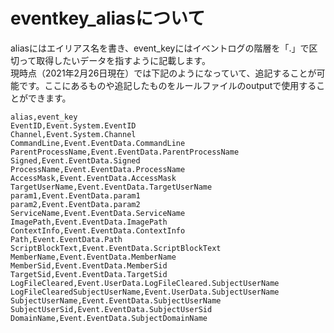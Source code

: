 # eventkey_aliasについて

aliasにはエイリアス名を書き、event_keyにはイベントログの階層を「.」で区切って取得したいデータを指すように記載します。  
現時点（2021年2月26日現在）では下記のようになっていて、追記することが可能です。ここにあるものや追記したものをルールファイルのoutputで使用することができます。
```
alias,event_key
EventID,Event.System.EventID
Channel,Event.System.Channel
CommandLine,Event.EventData.CommandLine
ParentProcessName,Event.EventData.ParentProcessName
Signed,Event.EventData.Signed
ProcessName,Event.EventData.ProcessName
AccessMask,Event.EventData.AccessMask
TargetUserName,Event.EventData.TargetUserName
param1,Event.EventData.param1
param2,Event.EventData.param2
ServiceName,Event.EventData.ServiceName
ImagePath,Event.EventData.ImagePath
ContextInfo,Event.EventData.ContextInfo
Path,Event.EventData.Path
ScriptBlockText,Event.EventData.ScriptBlockText
MemberName,Event.EventData.MemberName
MemberSid,Event.EventData.MemberSid
TargetSid,Event.EventData.TargetSid
LogFileCleared,Event.UserData.LogFileCleared.SubjectUserName
LogFileClearedSubjectUserName,Event.UserData.SubjectUserName
SubjectUserName,Event.EventData.SubjectUserName
SubjectUserSid,Event.EventData.SubjectUserSid
DomainName,Event.EventData.SubjectDomainName
```